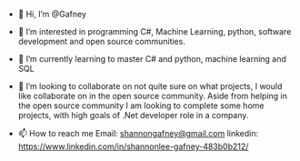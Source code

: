 - 👋 Hi, I’m @Gafney



- 👀 I’m interested in programming C#, Machine Learning, python, 
software development and open source communities.


- 🌱 I’m currently learning to master C# and python, machine learning and SQL


- 💞️ I’m looking to collaborate on not quite sure on what 
     projects, I would like collaborate on in the open source community.
     Aside from helping in the open source community I am looking to complete some home projects,
     with high goals of .Net developer role in a company.


- 📫 How to reach me 
Email: shannongafney@gmail.com
linkedin: https://www.linkedin.com/in/shannonlee-gafney-483b0b212/


<!---
Gafney/Gafney is a ✨ special ✨ repository because its `README.md` (this file) appears on your GitHub profile.
You can click the Preview link to take a look at your changes.
--->
